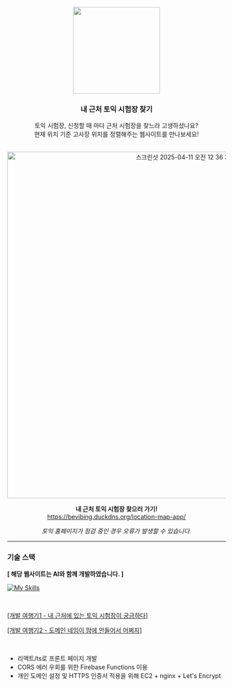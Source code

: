 <p align="center">
  <img src="https://github.com/user-attachments/assets/6f56fa66-1bf9-4c7c-b675-dd5c9e65f7bb" width=200/>
</p>

<div align="center">
  
### 내 근처 토익 시험장 찾기

토익 시험장, 신청할 때 마다 근처 시험장을 찾느라 고생하셨나요?   
현재 위치 기준 고사장 위치를 정렬해주는 웹사이트를 만나보세요!

<br/>

<img width="800" alt="스크린샷 2025-04-11 오전 12 36 34" src="https://github.com/user-attachments/assets/5be4c565-f8dc-4531-a4ab-0ab42259d001" />

   

**내 근처 토익 시험장 찾으러 가기!**   
https://bevibing.duckdns.org/location-map-app/



*토익 홈페이지가 점검 중인 경우 오류가 발생할 수 있습니다.*


</div>


---
### 기술 스택


**[ 해당 웹사이트는 AI와 함께 개발하였습니다. ]**

[![My Skills](https://skillicons.dev/icons?i=html,css,ts,react,firebase,aws,nginx)](https://skillicons.dev)

<br/>

[[개발 여행기1 - 내 근처에 있는 토익 시험장이 궁금하다]](https://velog.io/@_roundtable/%EB%B9%84%EB%B0%94%EC%9D%B4%EB%B9%99-%ED%86%A0%EC%9D%B5-%EC%8B%9C%ED%97%98%EC%9E%A5-%EC%B0%BE%EA%B8%B0-%ED%94%84%EB%A1%9C%EC%A0%9D%ED%8A%B8-1)

[[개발 여행기2 - 도메인 네임이 맘에 안들어서 어쩌지]](https://velog.io/@_roundtable/%EB%B9%84%EB%B0%94%EC%9D%B4%EB%B9%99-%ED%86%A0%EC%9D%B5-%EC%8B%9C%ED%97%98%EC%9E%A5-%EC%B0%BE%EA%B8%B0-%ED%94%84%EB%A1%9C%EC%A0%9D%ED%8A%B8-2)

<br/>

<div>

- 리액트/ts로 프론트 페이지 개발   
- CORS 에러 우회를 위한 Firebase Functions 이용   
- 개인 도메인 설정 및 HTTPS 인증서 적용을 위해 EC2 + nginx + Let's Encrypt
</div>

<br/>




